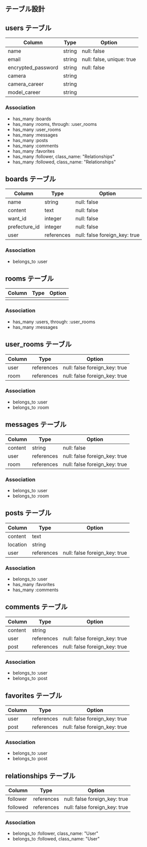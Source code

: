 ## テーブル設計

## users テーブル

| Column             | Type   | Option                    |
| ------------------ | ------ | ------------------------- |
| name               | string | null: false               |
| email              | string | null: false, unique: true |
| encrypted_password | string | null: false               |
| camera             | string |                           |
| camera_career      | string |                           |
| model_career       | string |                           |

### Association

- has_many :boards
- has_many :rooms, through: :user_rooms
- has_many :user_rooms
- has_many :messages
- has_many :posts
- has_many :comments
- has_many :favorites
- has_many :follower, class_name: "Relationships"
- has_many :followed, class_name: "Relationships"


## boards テーブル

| Column           | Type       | Option                        |
| ---------------- | ---------- | ----------------------------- |
| name             | string     | null: false                   |
| content          | text       | null: false                   |
| want_id          | integer    | null: false                   |
| prefecture_id    | integer    | null: false                   |
| user             | references | null: false foreign_key: true |

### Association

- belongs_to :user


## rooms テーブル

| Column | Type | Option |
| ------ | ---- | ------ |
|        |      |        |  

### Association

- has_many :users, through: :user_rooms
- has_many :messages


## user_rooms テーブル

| Column | Type       | Option                        |
| ------ | ---------- | ----------------------------- |
| user   | references | null: false foreign_key: true |
| room   | references | null: false foreign_key: true |


### Association

- belongs_to :user
- belongs_to :room


## messages テーブル

| Column  | Type       | Option                        |
| ------- | ---------- | ----------------------------- |
| content | string     | null: false                   |
| user    | references | null: false foreign_key: true |
| room    | references | null: false foreign_key: true |

### Association

- belongs_to :user
- belongs_to :room


## posts テーブル

| Column   | Type       | Option                        |
| -------- | ---------- | ----------------------------- |
| content  | text       |                               |
| location | string     |                               |
| user     | references | null: false foreign_key: true |

### Association

- belongs_to :user
- has_many :favorites
- has_many :comments


## comments テーブル

| Column   | Type       | Option                        |
| -------- | ---------- | ----------------------------- |
| content  | string     |                               |
| user     | references | null: false foreign_key: true |
| post     | references | null: false foreign_key: true |

### Association

- belongs_to :user
- belongs_to :post

## favorites テーブル

| Column   | Type       | Option                        |
| -------- | ---------- | ----------------------------- |
| user     | references | null: false foreign_key: true |
| post     | references | null: false foreign_key: true |

### Association

- belongs_to :user
- belongs_to :post


## relationships テーブル

| Column   | Type       | Option                        |
| -------- | ---------- | ----------------------------- |
| follower | references | null: false foreign_key: true |
| followed | references | null: false foreign_key: true |

### Association

- belongs_to :follower, class_name: "User"
- belongs_to :followed, class_name: "User"